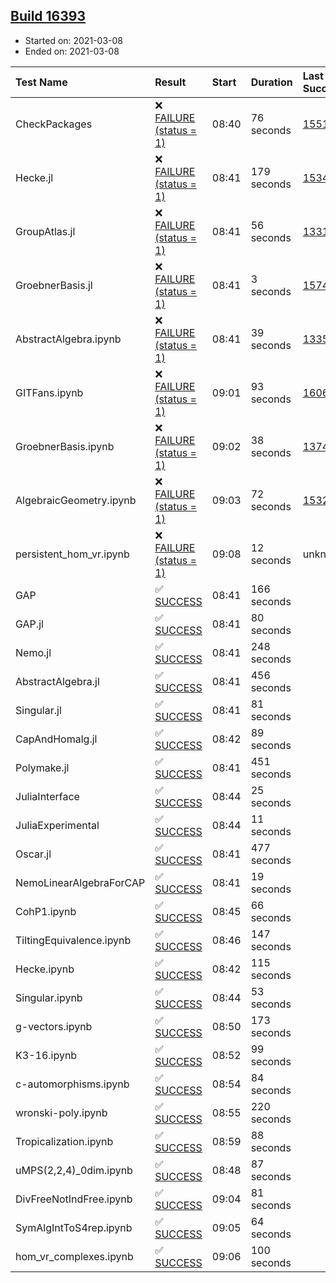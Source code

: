 ## [Build 16393](https://oscarci.mathematik.uni-kl.de/job/oscar/16393/)

* Started on: 2021-03-08
* Ended on: 2021-03-08

| Test Name    | Result | Start | Duration | Last Success | First Failure |
|:-------------|:-------|:------|:---------|:-------------|:--------------|
| CheckPackages | ❌ [FAILURE (status = 1)](https://oscarci.mathematik.uni-kl.de/job/oscar/16393/artifact/logs/build-16393/CheckPackages.log) | 08:40 | 76 seconds | [15514](https://oscarci.mathematik.uni-kl.de/job/oscar/15514/) | [15515](https://oscarci.mathematik.uni-kl.de/job/oscar/15515/) |
| Hecke.jl | ❌ [FAILURE (status = 1)](https://oscarci.mathematik.uni-kl.de/job/oscar/16393/artifact/logs/build-16393/Hecke.jl.log) | 08:41 | 179 seconds | [15344](https://oscarci.mathematik.uni-kl.de/job/oscar/15344/) | [15348](https://oscarci.mathematik.uni-kl.de/job/oscar/15348/) |
| GroupAtlas.jl | ❌ [FAILURE (status = 1)](https://oscarci.mathematik.uni-kl.de/job/oscar/16393/artifact/logs/build-16393/GroupAtlas.jl.log) | 08:41 | 56 seconds | [13311](https://oscarci.mathematik.uni-kl.de/job/oscar/13311/) | [13312](https://oscarci.mathematik.uni-kl.de/job/oscar/13312/) |
| GroebnerBasis.jl | ❌ [FAILURE (status = 1)](https://oscarci.mathematik.uni-kl.de/job/oscar/16393/artifact/logs/build-16393/GroebnerBasis.jl.log) | 08:41 | 3 seconds | [15745](https://oscarci.mathematik.uni-kl.de/job/oscar/15745/) | [15746](https://oscarci.mathematik.uni-kl.de/job/oscar/15746/) |
| AbstractAlgebra.ipynb | ❌ [FAILURE (status = 1)](https://oscarci.mathematik.uni-kl.de/job/oscar/16393/artifact/logs/build-16393/AbstractAlgebra.ipynb.log) | 08:41 | 39 seconds | [13355](https://oscarci.mathematik.uni-kl.de/job/oscar/13355/) | [13356](https://oscarci.mathematik.uni-kl.de/job/oscar/13356/) |
| GITFans.ipynb | ❌ [FAILURE (status = 1)](https://oscarci.mathematik.uni-kl.de/job/oscar/16393/artifact/logs/build-16393/GITFans.ipynb.log) | 09:01 | 93 seconds | [16068](https://oscarci.mathematik.uni-kl.de/job/oscar/16068/) | [16069](https://oscarci.mathematik.uni-kl.de/job/oscar/16069/) |
| GroebnerBasis.ipynb | ❌ [FAILURE (status = 1)](https://oscarci.mathematik.uni-kl.de/job/oscar/16393/artifact/logs/build-16393/GroebnerBasis.ipynb.log) | 09:02 | 38 seconds | [13748](https://oscarci.mathematik.uni-kl.de/job/oscar/13748/) | [13749](https://oscarci.mathematik.uni-kl.de/job/oscar/13749/) |
| AlgebraicGeometry.ipynb | ❌ [FAILURE (status = 1)](https://oscarci.mathematik.uni-kl.de/job/oscar/16393/artifact/logs/build-16393/AlgebraicGeometry.ipynb.log) | 09:03 | 72 seconds | [15322](https://oscarci.mathematik.uni-kl.de/job/oscar/15322/) | [15323](https://oscarci.mathematik.uni-kl.de/job/oscar/15323/) |
| persistent_hom_vr.ipynb | ❌ [FAILURE (status = 1)](https://oscarci.mathematik.uni-kl.de/job/oscar/16393/artifact/logs/build-16393/persistent_hom_vr.ipynb.log) | 09:08 | 12 seconds | unknown | unknown |
| GAP | ✅ [SUCCESS](https://oscarci.mathematik.uni-kl.de/job/oscar/16393/artifact/logs/build-16393/GAP.log) | 08:41 | 166 seconds |  |  |
| GAP.jl | ✅ [SUCCESS](https://oscarci.mathematik.uni-kl.de/job/oscar/16393/artifact/logs/build-16393/GAP.jl.log) | 08:41 | 80 seconds |  |  |
| Nemo.jl | ✅ [SUCCESS](https://oscarci.mathematik.uni-kl.de/job/oscar/16393/artifact/logs/build-16393/Nemo.jl.log) | 08:41 | 248 seconds |  |  |
| AbstractAlgebra.jl | ✅ [SUCCESS](https://oscarci.mathematik.uni-kl.de/job/oscar/16393/artifact/logs/build-16393/AbstractAlgebra.jl.log) | 08:41 | 456 seconds |  |  |
| Singular.jl | ✅ [SUCCESS](https://oscarci.mathematik.uni-kl.de/job/oscar/16393/artifact/logs/build-16393/Singular.jl.log) | 08:41 | 81 seconds |  |  |
| CapAndHomalg.jl | ✅ [SUCCESS](https://oscarci.mathematik.uni-kl.de/job/oscar/16393/artifact/logs/build-16393/CapAndHomalg.jl.log) | 08:42 | 89 seconds |  |  |
| Polymake.jl | ✅ [SUCCESS](https://oscarci.mathematik.uni-kl.de/job/oscar/16393/artifact/logs/build-16393/Polymake.jl.log) | 08:41 | 451 seconds |  |  |
| JuliaInterface | ✅ [SUCCESS](https://oscarci.mathematik.uni-kl.de/job/oscar/16393/artifact/logs/build-16393/JuliaInterface.log) | 08:44 | 25 seconds |  |  |
| JuliaExperimental | ✅ [SUCCESS](https://oscarci.mathematik.uni-kl.de/job/oscar/16393/artifact/logs/build-16393/JuliaExperimental.log) | 08:44 | 11 seconds |  |  |
| Oscar.jl | ✅ [SUCCESS](https://oscarci.mathematik.uni-kl.de/job/oscar/16393/artifact/logs/build-16393/Oscar.jl.log) | 08:41 | 477 seconds |  |  |
| NemoLinearAlgebraForCAP | ✅ [SUCCESS](https://oscarci.mathematik.uni-kl.de/job/oscar/16393/artifact/logs/build-16393/NemoLinearAlgebraForCAP.log) | 08:41 | 19 seconds |  |  |
| CohP1.ipynb | ✅ [SUCCESS](https://oscarci.mathematik.uni-kl.de/job/oscar/16393/artifact/logs/build-16393/CohP1.ipynb.log) | 08:45 | 66 seconds |  |  |
| TiltingEquivalence.ipynb | ✅ [SUCCESS](https://oscarci.mathematik.uni-kl.de/job/oscar/16393/artifact/logs/build-16393/TiltingEquivalence.ipynb.log) | 08:46 | 147 seconds |  |  |
| Hecke.ipynb | ✅ [SUCCESS](https://oscarci.mathematik.uni-kl.de/job/oscar/16393/artifact/logs/build-16393/Hecke.ipynb.log) | 08:42 | 115 seconds |  |  |
| Singular.ipynb | ✅ [SUCCESS](https://oscarci.mathematik.uni-kl.de/job/oscar/16393/artifact/logs/build-16393/Singular.ipynb.log) | 08:44 | 53 seconds |  |  |
| g-vectors.ipynb | ✅ [SUCCESS](https://oscarci.mathematik.uni-kl.de/job/oscar/16393/artifact/logs/build-16393/g-vectors.ipynb.log) | 08:50 | 173 seconds |  |  |
| K3-16.ipynb | ✅ [SUCCESS](https://oscarci.mathematik.uni-kl.de/job/oscar/16393/artifact/logs/build-16393/K3-16.ipynb.log) | 08:52 | 99 seconds |  |  |
| c-automorphisms.ipynb | ✅ [SUCCESS](https://oscarci.mathematik.uni-kl.de/job/oscar/16393/artifact/logs/build-16393/c-automorphisms.ipynb.log) | 08:54 | 84 seconds |  |  |
| wronski-poly.ipynb | ✅ [SUCCESS](https://oscarci.mathematik.uni-kl.de/job/oscar/16393/artifact/logs/build-16393/wronski-poly.ipynb.log) | 08:55 | 220 seconds |  |  |
| Tropicalization.ipynb | ✅ [SUCCESS](https://oscarci.mathematik.uni-kl.de/job/oscar/16393/artifact/logs/build-16393/Tropicalization.ipynb.log) | 08:59 | 88 seconds |  |  |
| uMPS(2,2,4)_0dim.ipynb | ✅ [SUCCESS](https://oscarci.mathematik.uni-kl.de/job/oscar/16393/artifact/logs/build-16393/uMPS-2-2-4-_0dim.ipynb.log) | 08:48 | 87 seconds |  |  |
| DivFreeNotIndFree.ipynb | ✅ [SUCCESS](https://oscarci.mathematik.uni-kl.de/job/oscar/16393/artifact/logs/build-16393/DivFreeNotIndFree.ipynb.log) | 09:04 | 81 seconds |  |  |
| SymAlgIntToS4rep.ipynb | ✅ [SUCCESS](https://oscarci.mathematik.uni-kl.de/job/oscar/16393/artifact/logs/build-16393/SymAlgIntToS4rep.ipynb.log) | 09:05 | 64 seconds |  |  |
| hom_vr_complexes.ipynb | ✅ [SUCCESS](https://oscarci.mathematik.uni-kl.de/job/oscar/16393/artifact/logs/build-16393/hom_vr_complexes.ipynb.log) | 09:06 | 100 seconds |  |  |
